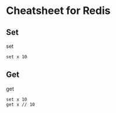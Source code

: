 Cheatsheet for Redis
========================

## Set
set <key> <value>
```redis
set x 10
```

## Get
get <key>
```redis
set x 10
get x // 10
```